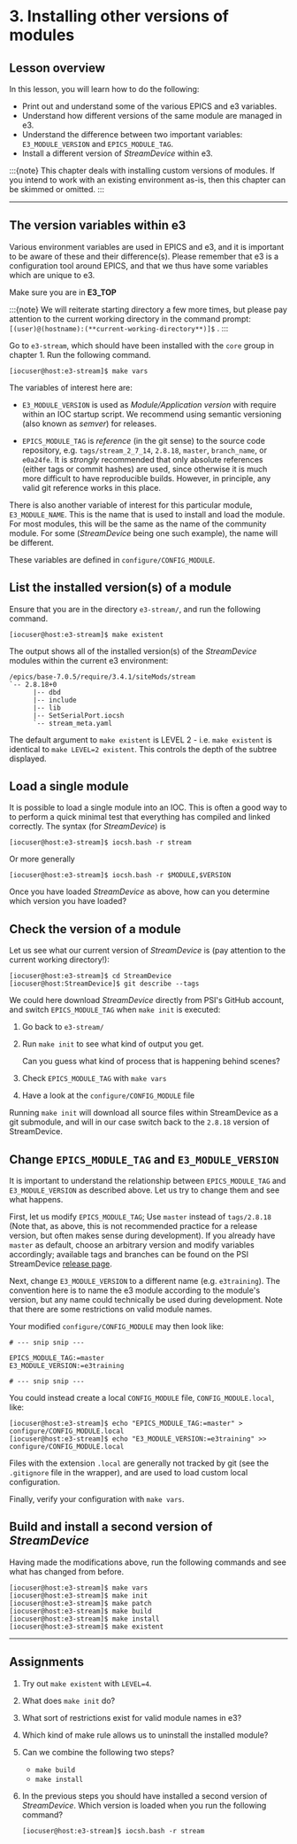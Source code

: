 # 3. Installing other versions of modules

## Lesson overview

In this lesson, you will learn how to do the following:

* Print out and understand some of the various EPICS and e3 variables.
* Understand how different versions of the same module are managed in e3.
* Understand the difference between two important variables: `E3_MODULE_VERSION` and `EPICS_MODULE_TAG`.
* Install a different version of *StreamDevice* within e3.

:::{note}
This chapter deals with installing custom versions of modules. If you intend to work with an existing environment as-is, then this chapter can be skimmed or omitted.
:::

---

## The version variables within e3

Various environment variables are used in EPICS and e3, and it is important to be aware of these and their difference(s). Please remember that e3 is a configuration tool around EPICS, and that we thus have some variables which are unique to e3.

Make sure you are in **E3_TOP**

:::{note}
We will reiterate starting directory a few more times, but please pay attention to the current working directory in the command prompt: `[(user)@(hostname):(**current-working-directory**)]$` .
:::

Go to `e3-stream`, which should have been installed with the `core` group in chapter 1. Run the following command.

   ```console
   [iocuser@host:e3-stream]$ make vars
   ```

The variables of interest here are:

* `E3_MODULE_VERSION`  is used as *Module/Application version* with require within an IOC startup script. We recommend using semantic versioning (also known as *semver*) for releases. 

* `EPICS_MODULE_TAG` is *reference* (in the git sense) to the source code repository, e.g. `tags/stream_2_7_14`, `2.8.18`, `master`, `branch_name`, or `e0a24fe`. It is *strongly* recommended that
  only absolute references (either tags or commit hashes) are used, since otherwise it is much more difficult to have reproducible builds. However, in principle, any valid git reference
  works in this place.

There is also another variable of interest for this particular module, `E3_MODULE_NAME`. This is the name that is used to install and load the module. For most modules, this will
be the same as the name of the community module. For some (*StreamDevice* being one such example), the name will be different.

These variables are defined in `configure/CONFIG_MODULE`.

## List the installed version(s) of a module

Ensure that you are in the directory `e3-stream/`, and run the following command.

```console
[iocuser@host:e3-stream]$ make existent
```

The output shows all of the installed version(s) of the *StreamDevice* modules within the current e3 environment:

```console
/epics/base-7.0.5/require/3.4.1/siteMods/stream
`-- 2.8.18+0
      |-- dbd
      |-- include
      |-- lib
      |-- SetSerialPort.iocsh
      `-- stream_meta.yaml
```

The default argument to `make existent` is LEVEL 2 - i.e. `make existent` is identical to `make LEVEL=2 existent`. This controls the depth of the subtree displayed. 

## Load a single module

It is possible to load a single module into an IOC. This is often a good way to to perform a quick minimal test that everything has compiled and linked correctly. The
syntax (for *StreamDevice*) is

```console
[iocuser@host:e3-stream]$ iocsh.bash -r stream
```

Or more generally

```console
[iocuser@host:e3-stream]$ iocsh.bash -r $MODULE,$VERSION
```

Once you have loaded *StreamDevice* as above, how can you determine which version you have loaded?


## Check the version of a module

Let us see what our current version of *StreamDevice* is (pay attention to the current working directory!):

```console
[iocuser@host:e3-stream]$ cd StreamDevice
[iocuser@host:StreamDevice]$ git describe --tags
```

We could here download *StreamDevice* directly from PSI's GitHub account, and switch `EPICS_MODULE_TAG` when `make init` is executed:

1. Go back to `e3-stream/`
2. Run `make init` to see what kind of output you get.

   Can you guess what kind of process that is happening behind scenes?

3. Check `EPICS_MODULE_TAG` with `make vars`
4. Have a look at the `configure/CONFIG_MODULE` file

Running `make init` will download all source files within StreamDevice as a git submodule, and will in our case switch back to the `2.8.18` version of StreamDevice.

## Change `EPICS_MODULE_TAG` and `E3_MODULE_VERSION`

It is important to understand the relationship between `EPICS_MODULE_TAG` and `E3_MODULE_VERSION` as described above. Let us try to change them and see what happens.

First, let us modify `EPICS_MODULE_TAG`; Use `master` instead of `tags/2.8.18` (Note that, as above, this is not recommended practice for a release version, but
often makes sense during development). If you already have `master` as default, choose an arbitrary version and modify variables accordingly; available tags and
branches can be found on the PSI StreamDevice [release page](https://github.com/paulscherrerinstitute/StreamDevice/releases).

Next, change `E3_MODULE_VERSION` to a different name (e.g. `e3training`). The convention here is to name the e3 module according to the module's version, but any name
could technically be used during development. Note that there are some restrictions on valid module names.
  
Your modified `configure/CONFIG_MODULE` may then look like:

```make
# --- snip snip ---

EPICS_MODULE_TAG:=master
E3_MODULE_VERSION:=e3training

# --- snip snip ---
```

You could instead create a local `CONFIG_MODULE` file, `CONFIG_MODULE.local`, like:

```console
[iocuser@host:e3-stream]$ echo "EPICS_MODULE_TAG:=master" > configure/CONFIG_MODULE.local
[iocuser@host:e3-stream]$ echo "E3_MODULE_VERSION:=e3training" >> configure/CONFIG_MODULE.local
```

Files with the extension `.local` are generally not tracked by git (see the `.gitignore` file in the wrapper), and are
used to load custom local configuration.

Finally, verify your configuration with `make vars`.

## Build and install a second version of *StreamDevice*

Having made the modifications above, run the following commands and see what has changed from before.

```console
[iocuser@host:e3-stream]$ make vars
[iocuser@host:e3-stream]$ make init
[iocuser@host:e3-stream]$ make patch
[iocuser@host:e3-stream]$ make build
[iocuser@host:e3-stream]$ make install
[iocuser@host:e3-stream]$ make existent
```

---

## Assignments

1. Try out `make existent` with `LEVEL=4`.
2. What does `make init` do?
3. What sort of restrictions exist for valid module names in e3?
4. Which kind of make rule allows us to uninstall the installed module?
5. Can we combine the following two steps? 
   - `make build`
   - `make install`

6. In the previous steps you should have installed a second version of *StreamDevice*. Which version is loaded when you run the following command?
   ```console
   [iocuser@host:e3-stream]$ iocsh.bash -r stream
   ```

